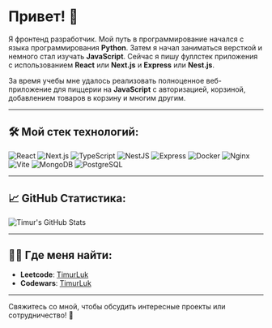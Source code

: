 
# Привет! 👋


Я фронтенд разработчик. Мой путь в программирование начался с языка программирования **Python**. Затем я начал заниматься версткой и немного стал изучать **JavaScript**. Сейчас я пишу фуллстек приложения с использованием **React** или **Next.js** и **Express** или **Nest.js**.

За время учебы мне удалось реализовать полноценное веб-приложение для пиццерии на **JavaScript** с авторизацией, корзиной, добавлением товаров в корзину и многим другим.

---

## 🛠️ Мой стек технологий:

![React](https://img.shields.io/badge/react-%2320232a.svg?style=for-the-badge&logo=react&logoColor=%2361DAFB)
![Next.js](https://img.shields.io/badge/next.js-%23000000.svg?style=for-the-badge&logo=next.js&logoColor=white)
![TypeScript](https://img.shields.io/badge/typescript-%23007ACC.svg?style=for-the-badge&logo=typescript&logoColor=white)
![NestJS](https://img.shields.io/badge/nestjs-%23E0234E.svg?style=for-the-badge&logo=nestjs&logoColor=white)
![Express](https://img.shields.io/badge/express.js-%23404d59.svg?style=for-the-badge&logo=express&logoColor=white)
![Docker](https://img.shields.io/badge/docker-%230db7ed.svg?style=for-the-badge&logo=docker&logoColor=white)
![Nginx](https://img.shields.io/badge/nginx-%23009639.svg?style=for-the-badge&logo=nginx&logoColor=white)
![Vite](https://img.shields.io/badge/vite-%23646CFF.svg?style=for-the-badge&logo=vite&logoColor=white)
![MongoDB](https://img.shields.io/badge/mongodb-%234ea94b.svg?style=for-the-badge&logo=mongodb&logoColor=white)
![PostgreSQL](https://img.shields.io/badge/postgresql-%23336791.svg?style=for-the-badge&logo=postgresql&logoColor=white)

---

## 📈 GitHub Статистика:

![Timur's GitHub Stats](https://github-readme-stats.vercel.app/api?username=TimurLuk&show_icons=true&theme=radical)

---

## 🧑‍💻 Где меня найти:

- **Leetcode**: [TimurLuk](https://leetcode.com/u/TimurLuk/)
- **Codewars**: [TimurLuk](https://www.codewars.com/users/TimurLuk)

---

Свяжитесь со мной, чтобы обсудить интересные проекты или сотрудничество! 🚀
